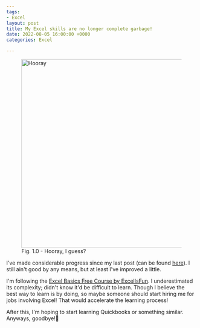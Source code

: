 ```yaml
---
tags:
- Excel
layout: post
title: My Excel skills are no longer complete garbage!
date: 2022-08-05 16:00:00 +0000
categories: Excel

---
```

<figure><img src="https://cdn.discordapp.com/attachments/993410728088305734/1005370775194320926/istockphoto-182478691-612x612.jpg" alt="Hooray" style="width:500px;"> <figcaption>Fig. 1.0 - Hooray, I guess?</figcaption> </figure>

I've made considerable progress since my last post (can be found [here](https://www.carlcastroarchives.ml/started-learning-some-excel/)). I still ain't good by any means, but at least I've improved a little. 

I'm following the [Excel Basics Free Course by ExcelIsFun](https://www.youtube.com/playlist?list=PLrRPvpgDmw0n34OMHeS94epMaX_Y8Tu1k). I underestimated its complexity; didn't know it'd be difficult to learn. Though I believe the best way to learn is by doing, so maybe someone should start hiring me for jobs involving Excel! That would accelerate the learning process!

After this, I'm hoping to start learning Quickbooks or something similar. Anyways, goodbye!👋